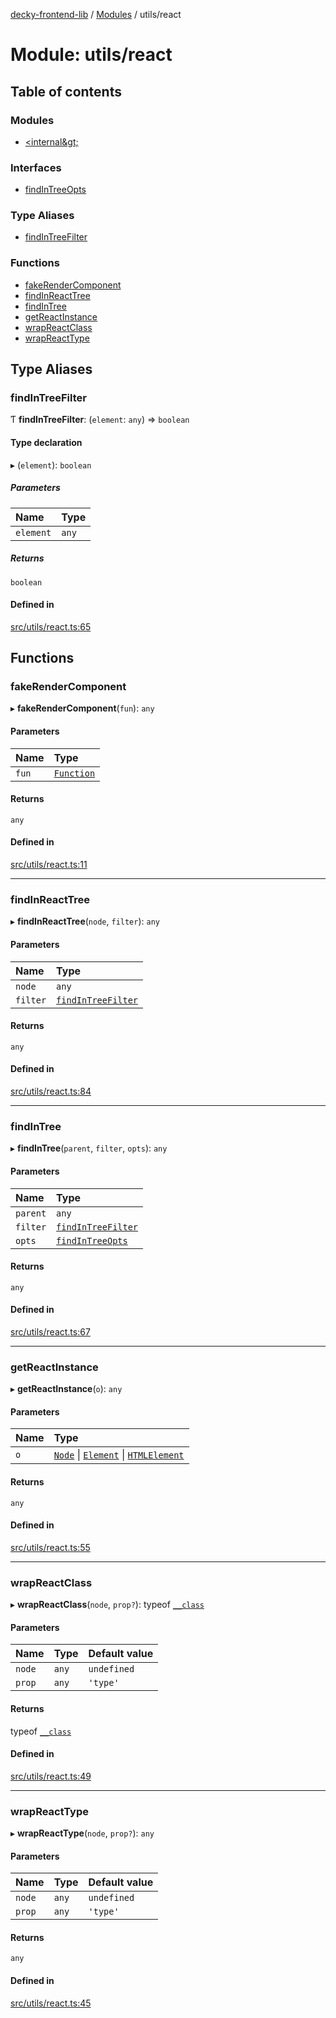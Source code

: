 [decky-frontend-lib](../README.md) / [Modules](../modules.md) / utils/react

# Module: utils/react

## Table of contents

### Modules

- [&lt;internal\&gt;](utils_react._internal_.md)

### Interfaces

- [findInTreeOpts](../interfaces/utils_react.findInTreeOpts.md)

### Type Aliases

- [findInTreeFilter](utils_react.md#findintreefilter)

### Functions

- [fakeRenderComponent](utils_react.md#fakerendercomponent)
- [findInReactTree](utils_react.md#findinreacttree)
- [findInTree](utils_react.md#findintree)
- [getReactInstance](utils_react.md#getreactinstance)
- [wrapReactClass](utils_react.md#wrapreactclass)
- [wrapReactType](utils_react.md#wrapreacttype)

## Type Aliases

### findInTreeFilter

Ƭ **findInTreeFilter**: (`element`: `any`) => `boolean`

#### Type declaration

▸ (`element`): `boolean`

##### Parameters

| Name | Type |
| :------ | :------ |
| `element` | `any` |

##### Returns

`boolean`

#### Defined in

[src/utils/react.ts:65](https://github.com/SteamDeckHomebrew/decky-frontend-lib/blob/e2920dd/src/utils/react.ts#L65)

## Functions

### fakeRenderComponent

▸ **fakeRenderComponent**(`fun`): `any`

#### Parameters

| Name | Type |
| :------ | :------ |
| `fun` | [`Function`]( https://developer.mozilla.org/en-US/docs/Web/JavaScript/Reference/Global_Objects/Function ) |

#### Returns

`any`

#### Defined in

[src/utils/react.ts:11](https://github.com/SteamDeckHomebrew/decky-frontend-lib/blob/e2920dd/src/utils/react.ts#L11)

___

### findInReactTree

▸ **findInReactTree**(`node`, `filter`): `any`

#### Parameters

| Name | Type |
| :------ | :------ |
| `node` | `any` |
| `filter` | [`findInTreeFilter`](utils_react.md#findintreefilter) |

#### Returns

`any`

#### Defined in

[src/utils/react.ts:84](https://github.com/SteamDeckHomebrew/decky-frontend-lib/blob/e2920dd/src/utils/react.ts#L84)

___

### findInTree

▸ **findInTree**(`parent`, `filter`, `opts`): `any`

#### Parameters

| Name | Type |
| :------ | :------ |
| `parent` | `any` |
| `filter` | [`findInTreeFilter`](utils_react.md#findintreefilter) |
| `opts` | [`findInTreeOpts`](../interfaces/utils_react.findInTreeOpts.md) |

#### Returns

`any`

#### Defined in

[src/utils/react.ts:67](https://github.com/SteamDeckHomebrew/decky-frontend-lib/blob/e2920dd/src/utils/react.ts#L67)

___

### getReactInstance

▸ **getReactInstance**(`o`): `any`

#### Parameters

| Name | Type |
| :------ | :------ |
| `o` | [`Node`]( https://developer.mozilla.org/en-US/docs/Web/API/Node ) \| [`Element`]( https://developer.mozilla.org/en-US/docs/Web/API/Element ) \| [`HTMLElement`]( https://developer.mozilla.org/en-US/docs/Web/API/HTMLElement ) |

#### Returns

`any`

#### Defined in

[src/utils/react.ts:55](https://github.com/SteamDeckHomebrew/decky-frontend-lib/blob/e2920dd/src/utils/react.ts#L55)

___

### wrapReactClass

▸ **wrapReactClass**(`node`, `prop?`): typeof [`__class`](../classes/utils_react._internal_.__class.md)

#### Parameters

| Name | Type | Default value |
| :------ | :------ | :------ |
| `node` | `any` | `undefined` |
| `prop` | `any` | `'type'` |

#### Returns

typeof [`__class`](../classes/utils_react._internal_.__class.md)

#### Defined in

[src/utils/react.ts:49](https://github.com/SteamDeckHomebrew/decky-frontend-lib/blob/e2920dd/src/utils/react.ts#L49)

___

### wrapReactType

▸ **wrapReactType**(`node`, `prop?`): `any`

#### Parameters

| Name | Type | Default value |
| :------ | :------ | :------ |
| `node` | `any` | `undefined` |
| `prop` | `any` | `'type'` |

#### Returns

`any`

#### Defined in

[src/utils/react.ts:45](https://github.com/SteamDeckHomebrew/decky-frontend-lib/blob/e2920dd/src/utils/react.ts#L45)
